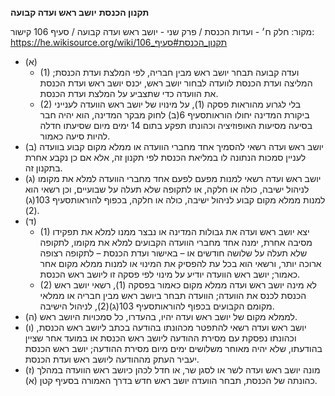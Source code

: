 **תקנון הכנסת**
**יושב ראש ועדה קבועה**

מקור: חלק ח׳ - ועדות הכנסת / פרק שני - יושב ראש ועדה קבועה / סעיף 106
קישור: https://he.wikisource.org/wiki/תקנון_הכנסת#סעיף_106

 * (א) 
   * (1) ועדה קבועה תבחר יושב ראש מבין חבריה, לפי המלצת ועדת הכנסת; המליצה ועדת הכנסת לוועדה לבחור יושב ראש, יכנס יושב ראש ועדת הכנסת את הוועדה כדי שתצביע על המלצת ועדת הכנסת.
   * (2) בלי לגרוע מהוראות פסקה (1), על מינויו של יושב ראש הוועדה לענייני ביקורת המדינה יחולו הוראותסעיף 6(ב) לחוק מבקר המדינה, הוא יהיה חבר בסיעה מסיעות האופוזיציה וכהונתו תפקע בתום 14 ימים מיום שסיעתו חדלה להיות סיעה כאמור.
 * (ב) יושב ראש ועדה רשאי להסמיך אחד מחברי הוועדה או ממלא מקום קבוע בוועדה לעניין סמכות הנתונה לו במליאת הכנסת לפי תקנון זה, אלא אם כן נקבע אחרת בתקנון זה.
 * (ג) יושב ראש ועדה רשאי למנות מפעם לפעם אחד מחברי הוועדה למלא את מקומו לניהול ישיבה, כולה או חלקה, או לתקופה שלא תעלה על שבועיים, וכן רשאי הוא למנות ממלא מקום קבוע לניהול ישיבה, כולה או חלקה, בכפוף להוראותסעיף 103(ג)(2).
 * (ד) 
   * (1) יצא יושב ראש ועדה את גבולות המדינה או נבצר ממנו למלא את תפקידו מסיבה אחרת, ימנה אחד מחברי הוועדה הקבועים למלא את מקומו, לתקופה שלא תעלה על שלושה חודשים או – באישור ועדת הכנסת – לתקופה רצופה ארוכה יותר, ורשאי הוא בכל עת להפסיק את המינוי או למנות ממלא מקום אחר כאמור; יושב ראש הוועדה יודיע על מינוי לפי פסקה זו ליושב ראש הכנסת.
   * (2) לא מינה יושב ראש ועדה ממלא מקום כאמור בפסקה (1), רשאי יושב ראש הכנסת לכנס את הוועדה; הוועדה תבחר ביושב ראש מבין חבריה או ממלאי מקומם הקבועים בכפוף להוראותסעיף 103(ג)(2), לניהול הישיבה.
 * (ה) לממלא מקום של יושב ראש ועדה יהיו, בהעדרו, כל סמכויות היושב ראש.
 * (ו) יושב ראש ועדה רשאי להתפטר מכהונתו בהודעה בכתב ליושב ראש הכנסת, וכהונתו נפסקת עם מסירת ההודעה ליושב ראש הכנסת או במועד אחר שציין בהודעתו, שלא יהיה מאוחר משלושים ימים מיום מסירת ההודעה; יושב ראש הכנסת יעביר העתק מההודעה ליושב ראש ועדת הכנסת.
 * (ז) מונה יושב ראש ועדה לשר או לסגן שר, או חדל לכהן כיושב ראש הוועדה במהלך כהונתה של הכנסת, תבחר הוועדה יושב ראש חדש בדרך האמורה בסעיף קטן (א).